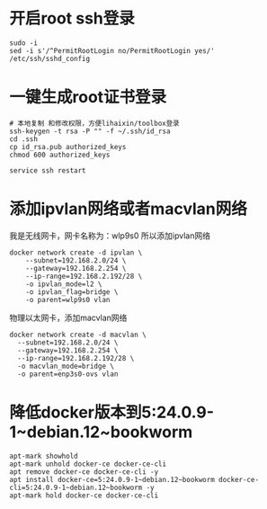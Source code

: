 # 开启root ssh登录

```
sudo -i
sed -i s'/^PermitRootLogin no/PermitRootLogin yes/' /etc/ssh/sshd_config

```
# 一键生成root证书登录
```
# 本地复制 和修改权限，方便lihaixin/toolbox登录
ssh-keygen -t rsa -P "" -f ~/.ssh/id_rsa
cd .ssh
cp id_rsa.pub authorized_keys
chmod 600 authorized_keys

service ssh restart
```
# 添加ipvlan网络或者macvlan网络

我是无线网卡，网卡名称为：wlp9s0 所以添加ipvlan网络
```
docker network create -d ipvlan \
    --subnet=192.168.2.0/24 \
    --gateway=192.168.2.254 \
    --ip-range=192.168.2.192/28 \
    -o ipvlan_mode=l2 \
    -o ipvlan_flag=bridge \
    -o parent=wlp9s0 vlan
```
物理以太网卡，添加macvlan网络

```
docker network create -d macvlan \
  --subnet=192.168.2.0/24 \
  --gateway=192.168.2.254 \
  --ip-range=192.168.2.192/28 \
  -o macvlan_mode=bridge \
  -o parent=enp3s0-ovs vlan
```

# 降低docker版本到5:24.0.9-1~debian.12~bookworm 
```
apt-mark showhold
apt-mark unhold docker-ce docker-ce-cli
apt remove docker-ce docker-ce-cli -y
apt install docker-ce=5:24.0.9-1~debian.12~bookworm docker-ce-cli=5:24.0.9-1~debian.12~bookworm -y
apt-mark hold docker-ce docker-ce-cli
```
